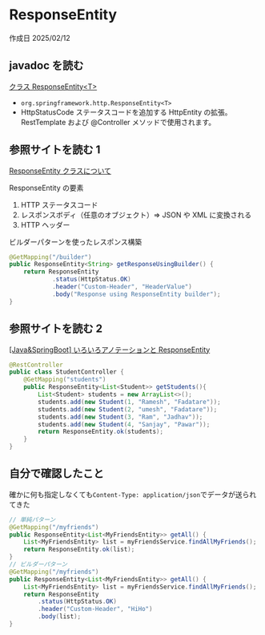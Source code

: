 # ResponseEntity

作成日 2025/02/12

## javadoc を読む

[クラス ResponseEntity\<T\>](https://spring.pleiades.io/spring-framework/docs/current/javadoc-api/org/springframework/http/ResponseEntity.html)

- `org.springframework.http.ResponseEntity<T>`
- HttpStatusCode ステータスコードを追加する HttpEntity の拡張。RestTemplate および @Controller メソッドで使用されます。

## 参照サイトを読む 1

[ResponseEntity クラスについて](https://qiita.com/kaede25/items/704832692e0db702c435)

ResponseEntity の要素

1. HTTP ステータスコード
1. レスポンスボディ（任意のオブジェクト）=> JSON や XML に変換される
1. HTTP ヘッダー

ビルダーパターンを使ったレスポンス構築

```java
@GetMapping("/builder")
public ResponseEntity<String> getResponseUsingBuilder() {
    return ResponseEntity
            .status(HttpStatus.OK)
            .header("Custom-Header", "HeaderValue")
            .body("Response using ResponseEntity builder");
}
```

## 参照サイトを読む 2

[[Java&SpringBoot] いろいろアノテーションと ResponseEntity](https://note.com/commonerd/n/nbf44acd9e14f)

```java
@RestController
public class StudentController {
    @GetMapping("students")
    public ResponseEntity<List<Student>> getStudents(){
        List<Student> students = new ArrayList<>();
        students.add(new Student(1, "Ramesh", "Fadatare"));
        students.add(new Student(2, "umesh", "Fadatare"));
        students.add(new Student(3, "Ram", "Jadhav"));
        students.add(new Student(4, "Sanjay", "Pawar"));
        return ResponseEntity.ok(students);
    }
}
```

## 自分で確認したこと

確かに何も指定しなくても`Content-Type: application/json`でデータが送られてきた

```java
// 単純パターン
@GetMapping("/myfriends")
public ResponseEntity<List<MyFriendsEntity>> getAll() {
    List<MyFriendsEntity> list = myFriendsService.findAllMyFriends();
    return ResponseEntity.ok(list);
}
// ビルダーパターン
@GetMapping("/myfriends")
public ResponseEntity<List<MyFriendsEntity>> getAll() {
    List<MyFriendsEntity> list = myFriendsService.findAllMyFriends();
    return ResponseEntity
        .status(HttpStatus.OK)
        .header("Custom-Header", "HiHo")
        .body(list);
}
```
